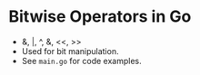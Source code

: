 # Bitwise Operators in Go

- &, |, ^, &, <<, >>
- Used for bit manipulation.
- See `main.go` for code examples.
